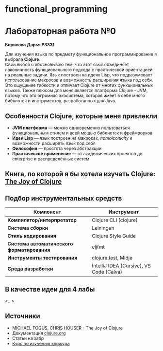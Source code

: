 # functional_programming

# Лабораторная работа №0
**Борисова Дарья Р3331**

Для изучения языка по предмету функциональное программирование я выбрала **Clojure**.  
Свой выбор я обосновываю тем, что этот язык объединяет лаконичность функционального подхода с практической ориентацией на реальные задачи. Язык построен на идеях Lisp, что подразумевает использование макросов и возможность расширения языка под себя. Это ощущение гибкости и отличает Clojure от многих функциональных языков. Также плюсом для меня является платформа Clojure - JVM, потому что это огромная экосистема, которая имеет в себе много библиотек и инструментов, разработанных для Java. 


## Особенности Clojure, которые меня привлекли

- **JVM платформа** — можно одновременно пользоваться функциональным стилем и всей мощью библиотек и фреймворков  
- **Идеи Lisp** — язык построен на макросах, *homoiconicity* и возможности расширять язык под себя  
- **Философия** — простота через абстракции  
- **Практическое применение** — от академических проектов до enterprise и распределённых систем  

## Книга, по которой я бы хотела изучать Clojure: [The Joy of Clojure](https://k0d.cc/storage/books/Clojure/The%20Joy%20of%20Clojure,%202nd%20Edition.pdf)

## Подбор инструментальных средств 

| Компонент                        | Инструмент                         |
|----------------------------------|------------------------------------|
| **Компилятор/интерпретатор**     | Clojure CLI (clojure)              |
| **Система сборки**               | Leiningen                          |
| **Стиль кодирования**            | Clojure Style Guide                |
| **Система автоматического форматирования** | cljfmt                    |
| **Инструменты тестирования**     | clojure.test, Midje                |
| **Среда разработки**             | IntelliJ IDEA (Cursive), VS Code (Calva) |

## В качестве идеи для 4 лабы

<...>

## Источники

- MICHAEL FOGUS, CHRIS HOUSER - The Joy of Clojure 
- Документация [clojure.org](https://clojure.org/) 
- Cтатьи на хабр
- [Курс по изучению кложура]( https://code-basics.com/ru/languages/clojure)
